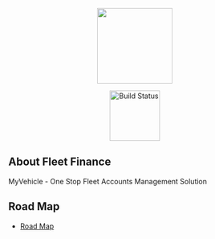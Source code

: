 <p align="center"><img src="https://pbs.twimg.com/profile_images/835094470915870720/FHqhl91P.jpg" height="150px"></p>

<p align="center">
<a href="https://myvehicle.biz"><img src="https://myvehicle.biz/design/img/about.png" height="100px" alt="Build Status"></a>
</p>

## About Fleet Finance

MyVehicle - One Stop Fleet Accounts Management Solution

## Road Map

- [Road Map](https://myvehicle.biz/roadmap)
